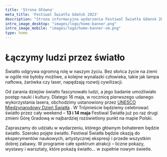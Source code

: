 ```yaml
---
title: 'Strona Główna'
meta_title: 'Festiwal Światła Gdańsk 2023'
description: "Strona informacyjna wydarzenia Festiwal Światła Gdansk 2023"
intro_image_desktop: "images/logo/home-banner.png"
intro_image_mobile: "images/logo/home-banner-sm.png"
type: home
---
```


# Łączymy ludzi przez światło

Światło odgrywa ogromną rolę w naszym życiu. Bez słońca życie na ziemi w ogóle nie byłoby możliwe, a kolejne wynalazki człowieka, takie jak lampa naftowa, żarówka czy laser, napędzają rozwój cywilizacji.

Od zarania dziejów światło fascynowało ludzi, a jego badanie umożliwiało postęp nauki i kultury. Dlatego 16 maja, w rocznicę pierwszego udanego wykorzystania lasera, obchodzimy ustanowiony przez [UNESCO Międzynarodowy Dzień Światła](https://www.lightday.org/) . W Trójmieście będziemy celebrować światło przez cały weekend – **13 i 14 maja** Festiwal Światła już po raz drugi zmieni Górę Gradową w najbardziej rozświetlony punkt na mapie Polski.

Zapraszamy do udziału w wydarzeniu, którego głównym bohaterem będzie światło. Szeroko pojęte światło. Festiwal Światła będzie okazją do eksperymentów naukowych, artystycznej ekspresji i przede wszystkim dobrej zabawy. W programie całe spektrum atrakcji – liczne pokazy, wystawy i warsztaty, które pokażą światło… w zupełnie nowym świetle.